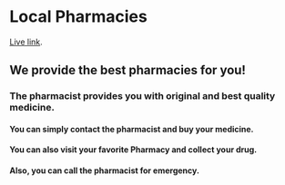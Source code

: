 # Local Pharmacies

[Live link](https://upbeat-kare-f8305b.netlify.app).

## We provide the best pharmacies for you!

### The pharmacist provides you with original and best quality medicine.

#### You can simply contact the pharmacist and buy your medicine.

#### You can also visit your favorite Pharmacy and collect your drug.

#### Also, you can call the pharmacist for emergency.
